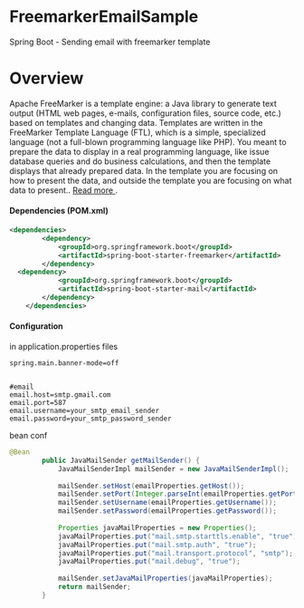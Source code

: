# FreemarkerEmailSample
Spring Boot - Sending email with freemarker template

# Overview
Apache FreeMarker is a template engine: a Java library to generate text output (HTML web pages, e-mails, configuration files, source code, etc.) based on templates and changing data. Templates are written in the FreeMarker Template Language (FTL), which is a simple, specialized language (not a full-blown programming language like PHP). You meant to prepare the data to display in a real programming language, like issue database queries and do business calculations, and then the template displays that already prepared data. In the template you are focusing on how to present the data, and outside the template you are focusing on what data to present.. [ Read more ](http://freemarker.org/).


####	Dependencies (POM.xml)

```xml
<dependencies>
		<dependency>
			<groupId>org.springframework.boot</groupId>
			<artifactId>spring-boot-starter-freemarker</artifactId>
		</dependency>
  <dependency>
            <groupId>org.springframework.boot</groupId>
            <artifactId>spring-boot-starter-mail</artifactId>            
        </dependency>
	</dependencies>
```
####	Configuration
in application.properties files

```
spring.main.banner-mode=off


#email
email.host=smtp.gmail.com
email.port=587
email.username=your_smtp_email_sender
email.password=your_smtp_password_sender
```

bean conf

```java
@Bean
	    public JavaMailSender getMailSender() {
	        JavaMailSenderImpl mailSender = new JavaMailSenderImpl();
	 
	        mailSender.setHost(emailProperties.getHost());
	        mailSender.setPort(Integer.parseInt(emailProperties.getPort()));
	        mailSender.setUsername(emailProperties.getUsername());
	        mailSender.setPassword(emailProperties.getPassword());
	 
	        Properties javaMailProperties = new Properties();
	        javaMailProperties.put("mail.smtp.starttls.enable", "true");
	        javaMailProperties.put("mail.smtp.auth", "true");
	        javaMailProperties.put("mail.transport.protocol", "smtp");
	        javaMailProperties.put("mail.debug", "true");
	 
	        mailSender.setJavaMailProperties(javaMailProperties);
	        return mailSender;
	    }  
```	    
